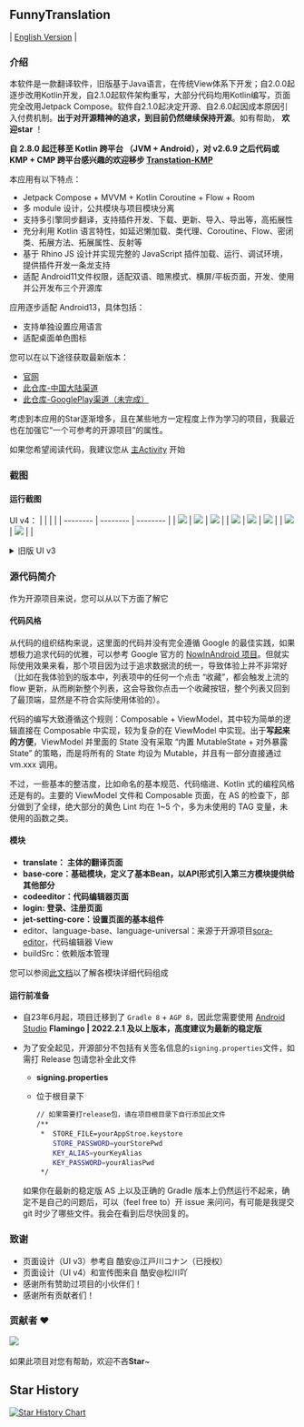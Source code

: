 ## FunnyTranslation

| [English Version](README_en.md) |

### 介绍

本软件是一款翻译软件，旧版基于Java语言，在传统View体系下开发；自2.0.0起逐步改用Kotlin开发，自2.1.0起软件架构重写，大部分代码均用Kotlin编写，页面完全改用Jetpack Compose。软件自2.1.0起决定开源、自2.6.0起因成本原因引入付费机制。**出于对开源精神的追求，到目前仍然继续保持开源**。如有帮助， **欢迎star** ！

**自 2.8.0 起迁移至 Kotlin 跨平台 （JVM + Android），对 v2.6.9 之后代码或 KMP + CMP 跨平台感兴趣的欢迎移步 [Transtation-KMP](https://github.com/FunnySaltyFish/Transtation-KMP)**

本应用有以下特点：

- Jetpack Compose + MVVM + Kotlin Coroutine + Flow + Room 
- 多 module 设计，公共模块与项目模块分离
- 支持多引擎同步翻译，支持插件开发、下载、更新、导入、导出等，高拓展性
- 充分利用 Kotlin 语言特性，如延迟懒加载、类代理、Coroutine、Flow、密闭类、拓展方法、拓展属性、反射等 
- 基于 Rhino JS 设计并实现完整的 JavaScript 插件加载、运行、调试环境，提供插件开发一条龙支持 
- 适配 Android11文件权限，适配双语、暗黑模式、横屏/平板页面，开发、使用并公开发布三个开源库

应用逐步适配 Android13，具体包括：  
- 支持单独设置应用语言
- 适配桌面单色图标

您可以在以下途径获取最新版本：
- [官网](https://www.funnysaltyfish.fun/trans/?source=github)
- [此仓库-中国大陆渠道](/translate/common/release/commonRelease.apk)
- [此仓库-GooglePlay渠道（未完成）](/translate/google/release)

考虑到本应用的Star逐渐增多，且在某些地方一定程度上作为学习的项目，我最近也在加强它“一个可参考的开源项目”的属性。  

如果您希望阅读代码，我建议您从 [主Activity](translate/src/main/java/com/funny/translation/translate/TransActivity.kt) 开始

### 截图

#### 运行截图
UI v4：
|          |          |          |
| -------- | -------- | -------- |
| ![](http://img.funnysaltyfish.fun/i/2023/05/29/647492c45fc7f.jpg) | ![](http://img.funnysaltyfish.fun/i/2023/05/29/647492c4ba96a.jpg) | ![](http://img.funnysaltyfish.fun/i/2023/05/29/647492c5125af.jpg) |
| ![](http://img.funnysaltyfish.fun/i/2023/05/29/647492c5635f2.jpg) | ![](http://img.funnysaltyfish.fun/i/2023/05/29/647492c5a8511.jpg) | ![](http://img.funnysaltyfish.fun/i/2023/05/29/647492c5f17ef.jpg) |
| ![](http://img.funnysaltyfish.fun/i/2023/05/29/647492c6446e8.jpg) | ![](http://img.funnysaltyfish.fun/i/2023/05/29/647492c68366e.jpg) |          |


<details>
<summary>旧版 UI v3</summary>

| 图片                                                         | 图片                                                         |
| ------------------------------------------------------------ | ------------------------------------------------------------ |
| <img src="./screenshot/1.png" alt="Screenshot_2021-11-07-22-37-33-814_com.funny.tran" style="zoom:33%;" /> | <img src="./screenshot/2.png" alt="Screenshot_2021-11-07-22-39-18-201_com.funny.tran" style="zoom:33%;" /> |
| <img src="./screenshot/3.png" alt="Screenshot_2021-11-07-22-40-16-339_com.funny.tran" style="zoom:33%;" /> | <img src="./screenshot/4.png" alt="IMG_20211107_223720" style="zoom:33%;" /> |
</details>


### 源代码简介
作为开源项目来说，您可以从以下方面了解它

#### 代码风格
从代码的组织结构来说，这里面的代码并没有完全遵循 Google 的最佳实践，如果想极力追求代码的优雅，可以参考 Google 官方的 [NowInAndroid 项目](https://github.com/android/nowinandroid)。但就实际使用效果来看，那个项目因为过于追求数据流的统一，导致体验上并不非常好（比如在我体验到的版本中，列表项中的任何一个点击 “收藏”，都会触发上流的 flow 更新，从而刷新整个列表，这会导致你点击一个收藏按钮，整个列表又回到了最顶端，显然是不符合实际使用体验的）。  

代码的编写大致遵循这个规则：Composable + ViewModel，其中较为简单的逻辑直接在 Composable 中实现，较为复杂的在 ViewModel 中实现。出于**写起来的方便**，ViewModel 并里面的 State 没有采取 “内置 MutableState + 对外暴露 State” 的策略，而是将所有的 State 均设为 Mutable，并且有一部分直接通过 vm.xxx 调用。

不过，一些基本的整洁度，比如命名的基本规范、代码缩进、Kotlin 式的编程风格还是有的。主要的 ViewModel 文件和 Composable 页面，在 AS 的检查下，部分做到了全绿，绝大部分的黄色 Lint 均在 1~5 个，多为未使用的 TAG 变量，未使用的函数之类。

#### 模块

- **translate： 主体的翻译页面**
- **base-core：基础模块，定义了基本Bean，以API形式引入第三方模块提供给其他部分**
- **codeeditor：代码编辑器页面**
- **login: 登录、注册页面**
- **jet-setting-core：设置页面的基本组件**
- editor、language-base、language-universal：来源于开源项目[sora-editor](https://github.com/Rosemoe/sora-editor)，代码编辑器 View
- buildSrc：依赖版本管理

您可以参阅[此文档](./detail_introduction.md)以了解各模块详细代码组成


#### 运行前准备

- 自23年6月起，项目迁移到了 `Gradle 8` + `AGP 8`，因此您需要使用 [Android Studio](https://developer.android.google.cn/studio/)  **Flamingo | 2022.2.1 及以上版本，高度建议为最新的稳定版**

- 为了安全起见，开源部分不包括有关签名信息的`signing.properties`文件，如需打 Release 包请您补全此文件

  - **signing.properties**

  - 位于根目录下

    ```bash
    // 如果需要打release包，请在项目根目录下自行添加此文件
    /**
     *  STORE_FILE=yourAppStroe.keystore
        STORE_PASSWORD=yourStorePwd
        KEY_ALIAS=yourKeyAlias
        KEY_PASSWORD=yourAliasPwd
     */
    ```
 
   如果你在最新的稳定版 AS 上以及正确的 Gradle 版本上仍然运行不起来，确定不是自己的问题后，可以（feel free to）开 issue 来问问，有可能是我提交 git 时少了哪些文件。我会在看到后尽快回复的。

### 致谢

- 页面设计（UI v3）参考自 酷安@江戸川コナン（已授权）
- 页面设计（UI v4）和宣传图来自 酷安@松川吖
- 感谢所有赞助过项目的小伙伴们！
- 感谢所有贡献者们！

### 贡献者 ❤

<a href="https://github.com/FunnySaltyFish/FunnyTranslation/graphs/contributors">
  <img src="https://contrib.rocks/image?repo=FunnySaltyFish/FunnyTranslation" />
</a>

如果此项目对您有帮助，欢迎不吝**Star**~

## Star History

[![Star History Chart](https://api.star-history.com/svg?repos=FunnySaltyFish/FunnyTranslation&type=Date)](https://star-history.com/#FunnySaltyFish/FunnyTranslation&Date)

